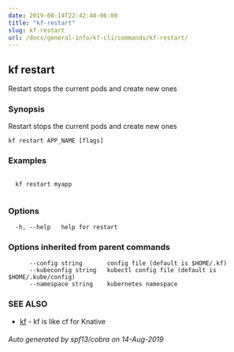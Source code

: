 ```yaml
---
date: 2019-08-14T22:42:48-06:00
title: "kf-restart"
slug: kf-restart
url: /docs/general-info/kf-cli/commands/kf-restart/
---
```

## kf restart

Restart stops the current pods and create new ones

### Synopsis

Restart stops the current pods and create new ones

```
kf restart APP_NAME [flags]
```

### Examples

```

  kf restart myapp
  
```

### Options

```
  -h, --help   help for restart
```

### Options inherited from parent commands

```
      --config string       config file (default is $HOME/.kf)
      --kubeconfig string   kubectl config file (default is $HOME/.kube/config)
      --namespace string    kubernetes namespace
```

### SEE ALSO

* [kf](/docs/general-info/kf-cli/commands/kf/)	 - kf is like cf for Knative

###### Auto generated by spf13/cobra on 14-Aug-2019
